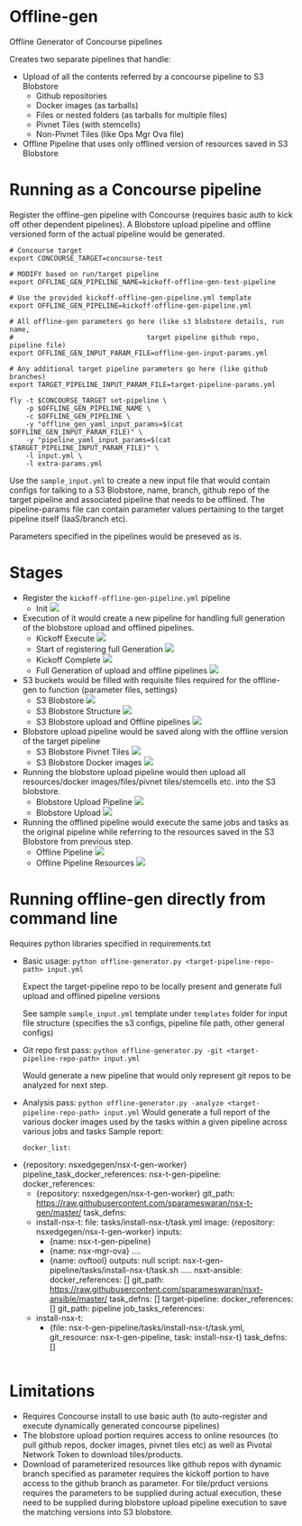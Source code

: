 # Offline-gen

Offline Generator of Concourse pipelines

Creates two separate pipelines that handle:
* Upload of all the contents referred by a concourse pipeline to S3 Blobstore
  * Github repositories
  * Docker images (as tarballs)
  * Files or nested folders (as tarballs for multiple files)
  * Pivnet Tiles (with stemcells)
  * Non-Pivnet Tiles (like Ops Mgr Ova file)
* Offline Pipeline that uses only offlined version of resources saved in S3 Blobstore

# Running as a Concourse pipeline

Register the offline-gen pipeline with Concourse (requires basic auth to kick off other dependent pipelines). A Blobstore upload pipeline and offline versioned form of the actual pipeline would be generated.

```
# Concourse target
export CONCOURSE_TARGET=concourse-test

# MODIFY based on run/target pipeline
export OFFLINE_GEN_PIPELINE_NAME=kickoff-offline-gen-test-pipeline

# Use the provided kickoff-offline-gen-pipeline.yml template
export OFFLINE_GEN_PIPELINE=kickoff-offline-gen-pipeline.yml

# All offline-gen parameters go here (like s3 blobstore details, run name,
#                                 target pipeline github repo, pipeline file)
export OFFLINE_GEN_INPUT_PARAM_FILE=offline-gen-input-params.yml

# Any additional target pipeline parameters go here (like github branches)
export TARGET_PIPELINE_INPUT_PARAM_FILE=target-pipeline-params.yml

fly -t $CONCOURSE_TARGET set-pipeline \
    -p $OFFLINE_GEN_PIPELINE_NAME \
    -c $OFFLINE_GEN_PIPELINE \
    -y "offline_gen_yaml_input_params=$(cat $OFFLINE_GEN_INPUT_PARAM_FILE)" \
    -y "pipeline_yaml_input_params=$(cat $TARGET_PIPELINE_INPUT_PARAM_FILE)" \
    -l input.yml \
    -l extra-params.yml
```

Use the `sample_input.yml` to create a new input file that would contain configs for talking to a S3 Blobstore, name, branch, github repo of the target pipeline and associated pipeline that needs to be offlined. The pipeline-params file can contain parameter values pertaining to the target pipeline itself (IaaS/branch etc).

Parameters specified in the pipelines would be preseved as is.

# Stages

* Register the `kickoff-offline-gen-pipeline.yml` pipeline
  * Init
  ![](images/kickoff-init.png)
* Execution of it would create a new pipeline for handling full generation of the blobstore upload and offlined pipelines.
  * Kickoff Execute
  ![](images/kickoff-execute.png)
  * Start of registering full Generation
  ![](images/full-generation-auto.png)
  * Kickoff Complete
  ![](images/full-generation-registered.png)
  * Full Generation of upload and offline pipelines
  ![](images/full-generation.png)
* S3 buckets would be filled with requisite files required for the offline-gen to function (parameter files, settings)
    * S3 Blobstore
    ![](images/minio-resources.png)
    * S3 Blobstore Structure
    ![](images/blobstore-structure.png)
    * S3 Blobstore upload and Offline pipelines
    ![](images/offlinegen-output.png)
* Blobstore upload pipeline would be saved along with the offline version of the target pipeline
    * S3 Blobstore Pivnet Tiles
    ![](images/pivnet-tarball.png)
    * S3 Blobstore Docker images
    ![](images/docker-images.png)
* Running the blobstore upload pipeline would then upload all resources/docker images/files/pivnet tiles/stemcells etc. into the S3 blobstore.
  * Blobstore Upload Pipeline
  ![](images/parallel-kickoff-blobupload.png)
  * Blobstore Upload
  ![](images/blobupload.png)
* Running the offlined pipeline would execute the same jobs and tasks as the original pipeline while referring to the resources saved in the S3 Blobstore from previous step.
  * Offline Pipeline
  ![](images/offline-run.png)
  * Offline Pipeline Resources
  ![](images/install-in-offlinemode.png)

# Running offline-gen directly from command line

Requires python libraries specified in requirements.txt

* Basic usage: ```python offline-generator.py <target-pipeline-repo-path> input.yml```

  Expect the target-pipeline repo to be locally present and generate full upload and offlined pipeline versions

  See sample `sample_input.yml` template under `templates` folder for input file structure (specifies the s3 configs, pipeline file path, other general configs)

* Git repo first pass: ```python offline-generator.py -git <target-pipeline-repo-path> input.yml```

  Would generate a new pipeline that would only represent git repos to be analyzed for next step.
* Analysis pass:  ```python offline-generator.py -analyze <target-pipeline-repo-path> input.yml```
  Would generate a full report of the various docker images used by the tasks within a given pipeline across various jobs and tasks
  Sample report:
  ```
  docker_list:
- {repository: nsxedgegen/nsx-t-gen-worker}
pipeline_task_docker_references:
  nsx-t-gen-pipeline:
    docker_references:
    - {repository: nsxedgegen/nsx-t-gen-worker}
    git_path: https://raw.githubusercontent.com/sparameswaran/nsx-t-gen/master/
    task_defns:
    - install-nsx-t:
        file: tasks/install-nsx-t/task.yml
        image: {repository: nsxedgegen/nsx-t-gen-worker}
        inputs:
        - {name: nsx-t-gen-pipeline}
        - {name: nsx-mgr-ova}
        ....
        - {name: ovftool}
        outputs: null
        script: nsx-t-gen-pipeline/tasks/install-nsx-t/task.sh
     .....
  nsxt-ansible:
    docker_references: []
    git_path: https://raw.githubusercontent.com/sparameswaran/nsxt-ansible/master/
    task_defns: []
  target-pipeline:
    docker_references: []
    git_path: pipeline
    job_tasks_references:
    - install-nsx-t:
      - {file: nsx-t-gen-pipeline/tasks/install-nsx-t/task.yml, git_resource: nsx-t-gen-pipeline,
        task: install-nsx-t}
    task_defns: []
  ```

# Limitations

* Requires Concourse install to use basic auth (to auto-register and execute dynamically generated concourse pipelines)
* The blobstore upload portion requires access to online resources (to pull github repos, docker images, pivnet tiles etc) as well as Pivotal Network Token to download tiles/products.
* Download of parameterized resources like github repos with dynamic branch specified as parameter requires the kickoff portion to have access to the github branch as parameter. For tile/prduct versions requires the parameters to be supplied during actual execution, these need to be supplied during blobstore upload pipeline execution to save the matching versions into S3 blobstore.
